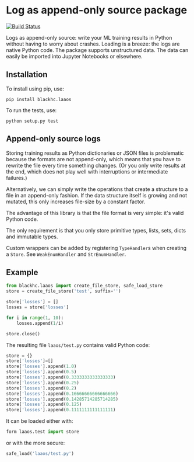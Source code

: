 # Log as append-only source package

[![Build Status](https://travis-ci.org/BlackHC/laaos.svg?branch=master)](https://travis-ci.org/BlackHC/laaos)

Logs as append-only source: write your ML training results in Python without having to worry about crashes. Loading is a breeze: the logs are native Python code. The package supports unstructured data. The data can easily be imported into Jupyter Notebooks or elsewhere.

## Installation

To install using pip, use:

```
pip install blackhc.laaos
```

To run the tests, use:

```
python setup.py test
```

## Append-only source logs

Storing training results as Python dictionaries or JSON files is problematic because the formats are not append-only, 
which means that you have to rewrite the file every time something changes. (Or you only write results at the end, 
which does not play well with interruptions or intermediate failures.)

Alternatively, we can simply write the operations that create a structure to a file in an append-only fashion.
If the data structure itself is growing and not mutated, this only increases file-size by a constant factor.

The advantage of this library is that the file format is very simple: it's valid Python code.

The only requirement is that you only store primitive types, lists, sets, dicts and immutable types.

Custom wrappers can be added by registering `TypeHandler`s when creating a `Store`. See `WeakEnumHandler` and `StrEnumHandler`.

## Example

```python
from blackhc.laaos import create_file_store, safe_load_store
store = create_file_store('test', suffix='')

store['losses'] = []
losses = store['losses']

for i in range(1, 10):
    losses.append(1/i)

store.close()
```

The resulting file `laaos/test.py` contains valid Python code:

```python
store = {}
store['losses']=[]
store['losses'].append(1.0)
store['losses'].append(0.5)
store['losses'].append(0.3333333333333333)
store['losses'].append(0.25)
store['losses'].append(0.2)
store['losses'].append(0.16666666666666666)
store['losses'].append(0.14285714285714285)
store['losses'].append(0.125)
store['losses'].append(0.1111111111111111)
```

It can be loaded either with:

```python
form laaos.test import store
```

or with the more secure:

```python
safe_load('laaos/test.py')
```
